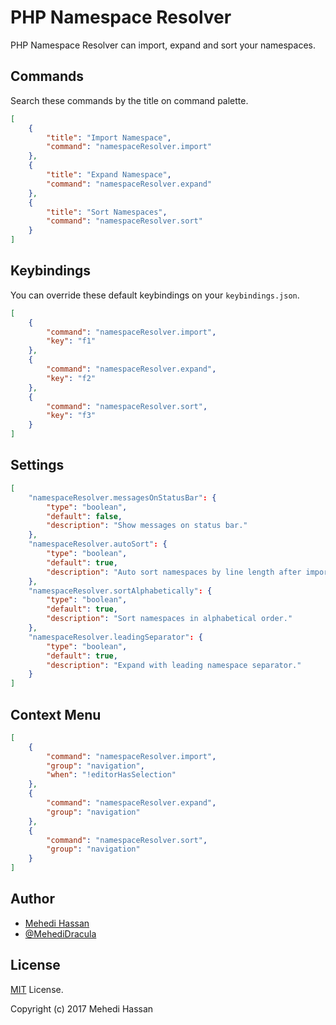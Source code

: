 # PHP Namespace Resolver

PHP Namespace Resolver can import, expand and sort your namespaces.

## Commands

Search these commands by the title on command palette.

```json
[
    {
        "title": "Import Namespace",
        "command": "namespaceResolver.import"
    },
    {
        "title": "Expand Namespace",
        "command": "namespaceResolver.expand"
    },
    {
        "title": "Sort Namespaces",
        "command": "namespaceResolver.sort"
    }
]
```

## Keybindings

You can override these default keybindings on your `keybindings.json`.

```json
[
    {
        "command": "namespaceResolver.import",
        "key": "f1"
    },
    {
        "command": "namespaceResolver.expand",
        "key": "f2"
    },
    {
        "command": "namespaceResolver.sort",
        "key": "f3"
    }
]
```

## Settings

```json
[
    "namespaceResolver.messagesOnStatusBar": {
        "type": "boolean",
        "default": false,
        "description": "Show messages on status bar."
    },
    "namespaceResolver.autoSort": {
        "type": "boolean",
        "default": true,
        "description": "Auto sort namespaces by line length after imports."
    },
    "namespaceResolver.sortAlphabetically": {
        "type": "boolean",
        "default": true,
        "description": "Sort namespaces in alphabetical order."
    },
    "namespaceResolver.leadingSeparator": {
        "type": "boolean",
        "default": true,
        "description": "Expand with leading namespace separator."
    }
]
```

## Context Menu

```json
[
    {
        "command": "namespaceResolver.import",
        "group": "navigation",
        "when": "!editorHasSelection"
    },
    {
        "command": "namespaceResolver.expand",
        "group": "navigation"
    },
    {
        "command": "namespaceResolver.sort",
        "group": "navigation"
    }
]
```

## Author

- [Mehedi Hassan](https://www.facebook.com/MehediDracula)
- [@MehediDracula](https://twitter.com/MehediDracula)

## License

[MIT](LICENSE) License.

Copyright (c) 2017 Mehedi Hassan

